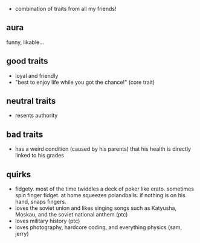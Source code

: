 - combination of traits from all my friends!

## aura
funny, likable...

## good traits
- loyal and friendly
- "best to enjoy life while you got the chance!" (core trait)

## neutral traits
- resents authority

## bad traits
- has a weird condition (caused by his parents) that his health is directly linked to his grades

## quirks
- fidgety. most of the time twiddles a deck of poker like erato. sometimes spin finger fidget. at home squeezes polandballs. if nothing is on his hand, snaps fingers.
- loves the soviet union and likes singing songs such as Katyusha, Moskau, and the soviet national anthem (ptc)
- loves military history (ptc)
- loves photography, hardcore coding, and everything physics (sam, jerry)